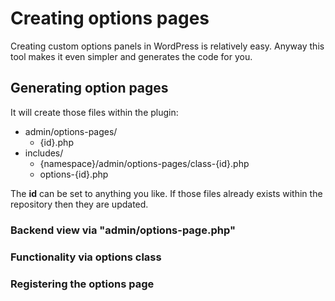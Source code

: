 # Creating options pages

Creating custom options panels in WordPress is relatively easy.
Anyway this tool makes it even simpler
and generates the code for you.

## Generating option pages

It will create those files within the plugin:

- admin/options-pages/
  - {id}.php
- includes/
  - {namespace}/admin/options-pages/class-{id}.php
  - options-{id}.php

The **id** can be set to anything you like.
If those files already exists within the repository
then they are updated.

### Backend view via "admin/options-page.php"

### Functionality via options class

### Registering the options page


[1]: https://codex.wordpress.org/Creating_Options_Pages

